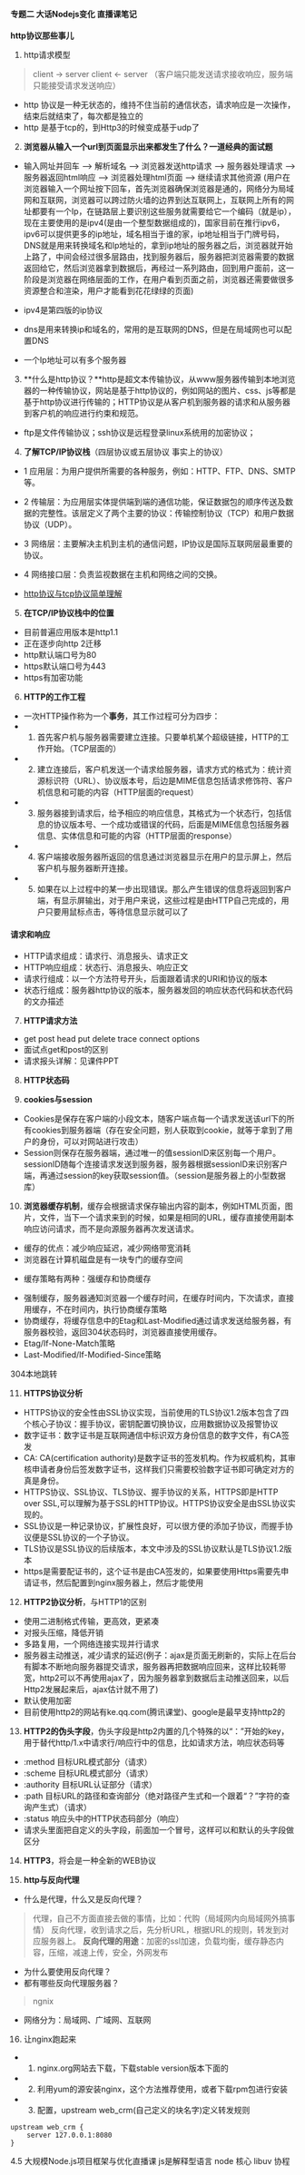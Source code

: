 #### 专题二 大话Nodejs变化 直播课笔记

**http协议那些事儿**
1. http请求模型
> client -> server
> client <- server
>（客户端只能发送请求接收响应，服务端只能接受请求发送响应）

* http 协议是一种无状态的，维持不住当前的通信状态，请求响应是一次操作，结束后就结束了，每次都是独立的
* http 是基于tcp的，到Http3的时候变成基于udp了
2. **浏览器从输入一个url到页面显示出来都发生了什么？一道经典的面试题**
* 输入网址并回车 --> 解析域名 --> 浏览器发送http请求 --> 服务器处理请求 --> 服务器返回html响应 --> 浏览器处理html页面 --> 继续请求其他资源
(用户在浏览器输入一个网址按下回车，首先浏览器确保浏览器是通的，网络分为局域网和互联网，浏览器可以跨过防火墙的边界到达互联网上，互联网上所有的网址都要有一个Ip，在链路层上要识别这些服务就需要给它一个编码（就是ip），现在主要使用的是ipv4(是由一个整型数据组成的)，国家目前在推行ipv6，ipv6可以提供更多的ip地址，域名相当于谁的家，ip地址相当于门牌号码，DNS就是用来转换域名和Ip地址的，拿到ip地址的服务器之后，浏览器就开始上路了，中间会经过很多层路由，找到服务器后，服务器把浏览器需要的数据返回给它，然后浏览器拿到数据后，再经过一系列路由，回到用户面前，这一阶段是浏览器在网络层面的工作，在用户看到页面之前，浏览器还需要做很多资源整合和渲染，用户才能看到花花绿绿的页面)

* ipv4是第四版的ip协议
* dns是用来转换ip和域名的，常用的是互联网的DNS，但是在局域网也可以配置DNS
* 一个Ip地址可以有多个服务器

3. **什么是http协议？**http是超文本传输协议，从www服务器传输到本地浏览器的一种传输协议，网站是基于http协议的，例如网站的图片、css、js等都是基于http协议进行传输的；HTTP协议是从客户机到服务器的请求和从服务器到客户机的响应进行约束和规范。
* ftp是文件传输协议；ssh协议是远程登录linux系统用的加密协议；

4. **了解TCP/IP协议栈**（四层协议或五层协议 事实上的协议）
* 1 应用层：为用户提供所需要的各种服务，例如：HTTP、FTP、DNS、SMTP等。
* 2 传输层：为应用层实体提供端到端的通信功能，保证数据包的顺序传送及数据的完整性。该层定义了两个主要的协议：传输控制协议（TCP）和用户数据协议（UDP）。
* 3 网络层：主要解决主机到主机的通信问题，IP协议是国际互联网层最重要的协议。
* 4 网络接口层：负责监视数据在主机和网络之间的交换。

* [http协议与tcp协议简单理解](https://www.cnblogs.com/dingjiaoyang/p/5326544.html "http协议与tcp协议简单理解")

5. **在TCP/IP协议栈中的位置**
* 目前普遍应用版本是http1.1
* 正在逐步向http 2迁移
* http默认端口号为80
* https默认端口号为443
* https有加密功能

6. **HTTP的工作工程**
* 一次HTTP操作称为一个**事务**，其工作过程可分为四步：
* 1) 首先客户机与服务器需要建立连接。只要单机某个超级链接，HTTP的工作开始。（TCP层面的）
* 2) 建立连接后，客户机发送一个请求给服务器，请求方式的格式为：统计资源标识符（URL）、协议版本号，后边是MIME信息包括请求修饰符、客户机信息和可能的内容（HTTP层面的request）
* 3) 服务器接到请求后，给予相应的响应信息，其格式为一个状态行，包括信息的协议版本号、一个成功或错误的代码，后面是MIME信息包括服务器信息、实体信息和可能的内容（HTTP层面的response）
* 4) 客户端接收服务器所返回的信息通过浏览器显示在用户的显示屏上，然后客户机与服务器断开连接。
* 5) 如果在以上过程中的某一步出现错误。那么产生错误的信息将返回到客户端，有显示屏输出，对于用户来说，这些过程是由HTTP自己完成的，用户只要用鼠标点击，等待信息显示就可以了

#### 请求和响应
- HTTP请求组成：请求行、消息报头、请求正文
- HTTP响应组成：状态行、消息报头、响应正文
- 请求行组成：以一个方法符号开头，后面跟着请求的URI和协议的版本
- 状态行组成：服务器http协议的版本，服务器发回的响应状态代码和状态代码的文办描述

7. **HTTP请求方法**
- get post head put delete trace connect options
- 面试点get和post的区别
- 请求报头详解：见课件PPT

8. **HTTP状态码**

9. **cookies与session**
* Cookies是保存在客户端的小段文本，随客户端点每一个请求发送该url下的所有cookies到服务器端（存在安全问题，别人获取到cookie，就等于拿到了用户的身份，可以对网站进行攻击）
* Session则保存在服务器端，通过唯一的值sessionID来区别每一个用户。sessionID随每个连接请求发送到服务器，服务器根据sessionID来识别客户端，再通过session的key获取session值。（session是服务器上的小型数据库）

10. **浏览器缓存机制**，缓存会根据请求保存输出内容的副本，例如HTML页面，图片，文件，当下一个请求来到的时候，如果是相同的URL，缓存直接使用副本响应访问请求，而不是向源服务器再次发送请求。
- 缓存的优点：减少响应延迟，减少网络带宽消耗
- 浏览器在计算机磁盘是有一块专门的缓存空间
* 缓存策略有两种：强缓存和协商缓存
- 强制缓存，服务器通知浏览器一个缓存时间，在缓存时间内，下次请求，直接用缓存，不在时间内，执行协商缓存策略
- 协商缓存，将缓存信息中的Etag和Last-Modified通过请求发送给服务器，有服务器校验，返回304状态码时，浏览器直接使用缓存。
- Etag/If-None-Match策略
- Last-Modified/If-Modified-Since策略

304本地跳转

11. **HTTPS协议分析**
- HTTPS协议的安全性由SSL协议实现，当前使用的TLS协议1.2版本包含了四个核心子协议：握手协议，密钥配置切换协议，应用数据协议及报警协议
- 数字证书：数字证书是互联网通信中标识双方身份信息的数字文件，有CA签发
- CA: CA(certification authority)是数字证书的签发机构。作为权威机构，其审核申请者身份后签发数字证书，这样我们只需要校验数字证书即可确定对方的真是身份。
- HTTPS协议、SSL协议、TLS协议、握手协议的关系，HTTPS即是HTTP over SSL,可以理解为基于SSL的HTTP协议。HTTPS协议安全是由SSL协议实现的。
- SSL协议是一种记录协议，扩展性良好，可以很方便的添加子协议，而握手协议便是SSL协议的一个子协议。
- TLS协议是SSL协议的后续版本，本文中涉及的SSL协议默认是TLS协议1.2版本
- https是需要配证书的，这个证书是由CA签发的，如果要使用Https需要先申请证书，然后配置到nginx服务器上，然后才能使用

12. **HTTP2协议分析**，与HTTP1的区别
* 使用二进制格式传输，更高效，更紧凑
* 对报头压缩，降低开销
* 多路复用，一个网络连接实现并行请求
* 服务器主动推送，减少请求的延迟(例子：ajax是页面无刷新的，实际上在后台有脚本不断地向服务器提交请求，服务器再把数据响应回来，这样比较耗带宽，http2可以不再使用ajax了，因为服务器拿到数据后主动推送回来，以后Http2发展起来后，ajax估计就不用了)
* 默认使用加密
* 目前使用http2的网站有ke.qq.com(腾讯课堂)、google是最早支持http2的

13. **HTTP2的伪头字段**，伪头字段是http2内置的几个特殊的以“：”开始的key，用于替代http/1.x中请求行/响应行中的信息，比如请求方法，响应状态码等
* :method 目标URL模式部分（请求）
* :scheme 目标URL模式部分（请求）
* :authority 目标URL认证部分（请求）
* :path 目标URL的路径和查询部分（绝对路径产生式和一个跟着“？”字符的查询产生式）（请求）
* :status 响应头中的HTTP状态码部分（响应）
* 请求头里面把自定义的头字段，前面加一个冒号，这样可以和默认的头字段做区分

14. **HTTP3**，将会是一种全新的WEB协议

15. **http与反向代理**
* 什么是代理，什么又是反向代理？
> 代理，自己不方面直接去做的事情，比如：代购（局域网内向局域网外搞事情）
> 反向代理，收到请求之后，先分析URL，根据URL的规则，转发到对应服务器上。
> **反向代理的用途**：加密的ssl加速，负载均衡，缓存静态内容，压缩，减速上传，安全，外网发布
* 为什么要使用反向代理？
* 都有哪些反向代理服务器？
> ngnix
* 网络分为：局域网、广域网、互联网

16. 让nginx跑起来
* 1) nginx.org网站去下载，下载stable version版本下面的
* 2) 利用yum的源安装nginx，这个方法推荐使用，或者下载rpm包进行安装
* 3) 配置，upstream web_crm(自己定义的块名字)定义转发规则
```
upstream web_crm {
    server 127.0.0.1:8080
}
```


4.5 大规模Node.js项目框架与优化直播课
js是解释型语言
node 核心 libuv
协程


